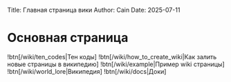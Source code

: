 Title: Главная страница вики
Author: Cain
Date: 2025-07-11

# Основная страница

!btn[/wiki/ten_codes|Тен коды]
!btn[/wiki/how_to_create_wiki|Как залить новые страницы в википедию]
!btn[/wiki/example|Пример wiki страницы]
!btn[/wiki/world_lore|Википедия]
!btn[/wiki/docs|Доки]